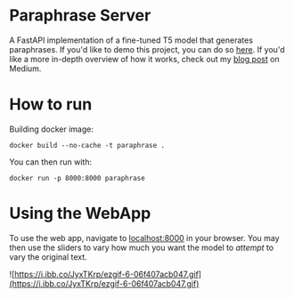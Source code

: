 # Paraphrase Server

A FastAPI implementation of a fine-tuned T5 model that generates paraphrases. If you'd like to demo this project, you can do so [here](https://finished-ainize-paraphrase-app-imjeffhi4.endpoint.ainize.ai/). If you'd like a more in-depth overview of how it works, check out my [blog post](https://medium.com/@imjeffhi4/creating-a-paraphrase-generator-model-using-t5-and-deploying-on-ainize-7742bc83532a) on Medium. 

# How to run

Building docker image:

```docker
docker build --no-cache -t paraphrase .
```

You can then run with:

```docker
docker run -p 8000:8000 paraphrase
```

# Using the WebApp

To use the web app, navigate to [localhost:8000](http://localhost:8000) in your browser. You may then use the sliders to vary how much you want the model to *attempt* to vary the original text. 

![https://i.ibb.co/JyxTKrp/ezgif-6-06f407acb047.gif](https://i.ibb.co/JyxTKrp/ezgif-6-06f407acb047.gif)
